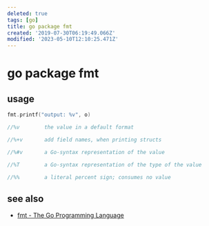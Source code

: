 ```yaml
---
deleted: true
tags: [go]
title: go package fmt
created: '2019-07-30T06:19:49.066Z'
modified: '2023-05-10T12:10:25.471Z'
---
```


# go package fmt


## usage

```go
fmt.printf("output: %v", o)

//%v	    the value in a default format

//%+v	    add field names, when printing structs

//%#v	    a Go-syntax representation of the value

//%T	    a Go-syntax representation of the type of the value

//%%	    a literal percent sign; consumes no value
```

## see also

- [fmt - The Go Programming Language](https://golang.org/pkg/fmt/#hdr-Printing)
